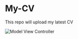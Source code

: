 # My-CV
This repo will upload my latest CV

![Model View Controller](https://render.githubusercontent.com/view/pdf?commit=8de1c15fa797135b0666da77a9c9ff1aefa06b94&enc_url=68747470733a2f2f7261772e67697468756275736572636f6e74656e742e636f6d2f6475787568616f2f4d792d43562f386465316331356661373937313335623036363664613737613963396666316165666130366239342f726573756d652e706466&nwo=duxuhao%2FMy-CV&path=resume.pdf&repository_id=54940578#06f71040-46b2-49f7-a776-282a36e58539.pdf)
